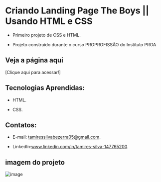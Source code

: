 # Criando Landing Page The Boys || Usando HTML e CSS 

 - Primeiro projeto de CSS e HTML.

 - Projeto construído durante o curso PROPROFISSÃO do Instituto PROA
   
## Veja a página aqui

 [Clique aqui para acessar!]
   
## Tecnologias Aprendidas:
 - HTML.
   
 - CSS.

## Contatos:
 - E-mail: tamiressilvabezerra05@gmail.com.
   
 - LinkedIn:www.linkedin.com/in/tamires-silva-147765200.

    
    
## imagem do projeto
![image](https://github.com/tamiressil/Landing_Page_The_Boys/assets/163886976/0abf56a7-c049-4845-8461-a9f3952e10e8)






